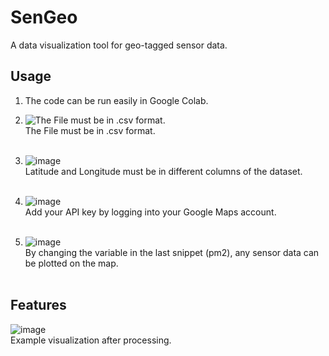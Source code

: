# SenGeo
A data visualization tool for geo-tagged sensor data.  

## Usage

1. The code can be run easily in Google Colab. 

2. ![The File must be in .csv format.](https://github.com/prasannaad/SenGeo/assets/70738433/dfa88983-9be2-4373-b07c-04fbdfe4e458)
   <br>The File must be in .csv format. <br> <br>
   
   
4. ![image](https://github.com/prasannaad/SenGeo/assets/70738433/1ce4dfe2-0c98-454d-8e69-9f62ba93ed7a)
   <br>Latitude and Longitude must be in different columns of the dataset. <br> <br>
   
   
5. ![image](https://github.com/prasannaad/SenGeo/assets/70738433/28e0d1d4-3b5b-4b03-a4f4-941914d84ac8)
   <br>Add your API key by logging into your Google Maps account. <br> <br>
   

6. ![image](https://github.com/prasannaad/SenGeo/assets/70738433/771aa0de-c1a4-4f1f-8745-4adab080bea7)
   <br>By changing the variable in the last snippet (pm2), any sensor data can be plotted on the map.  <br> <br>


## Features
![image](https://github.com/prasannaad/SenGeo/assets/70738433/c945bb17-f099-43ce-84b7-764274e26f06)
 <br>Example visualization after processing. 

